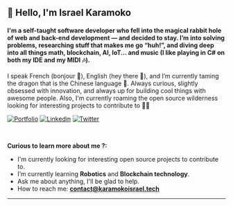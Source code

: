 <!-- Your title -->


## 👋 Hello, I'm Israel Karamoko

#### I'm a self-taught software developer who fell into the magical rabbit hole of web and back-end development — and decided to stay. I’m into solving problems, researching stuff that makes me go “huh!”, and diving deep into all things math, blockchain, AI, IoT... and music (I like playing in C# on both my IDE and my MIDI 🎶).

I speak French (bonjour 👋), English (hey there 👋), and I’m currently taming the dragon that is the Chinese language 🐉.
Always curious, slightly obsessed with innovation, and always up for building cool things with awesome people.
Also, I'm currently roaming the open source wilderness looking for interesting projects to contribute to 🧭✨

<!-- Your badges
You can use the website to generate badges: https://shields.io/
-->

[![Portfolio](https://img.shields.io/badge/-Portfolio-red?style=flat&logo=appveyor&logoColor=white)](https://karamokoisrael.tech)
[![Linkedin](https://img.shields.io/badge/-LinkedIn-blue?style=flat&logo=Linkedin&logoColor=white)](https://www.linkedin.com/in/israel-karamoko/)
[![Twitter](https://img.shields.io/twitter/url/https/twitter.com/cloudposse.svg?style=social&label=Twitter)](https://twitter.com/israelKaramoko)

<!-- [![Github](https://img.shields.io/badge/-Github-000?style=flat&logo=Github&logoColor=white)](https://github.com/karamokoisrael) -->

&nbsp;

**Curious to learn more about me ?:**

- I'm currently looking for interesting open source projects to contribute to.
- I’m currently learning **Robotics** and **Blockchain technology**.
- Ask me about anything, I'll be glad to help.
- How to reach me: **contact@karamokoisrael.tech**

---

<!-- **Languages and Tools:** -->
<!-- 
<p>
  <code><img width="15%" src="https://www.vectorlogo.zone/logos/javascript/javascript-ar21.svg"></code>
  <code><img width="15%" src="https://www.vectorlogo.zone/logos/typescriptlang/typescriptlang-ar21.svg"></code>
  <code><img width="15%" src="https://www.vectorlogo.zone/logos/nodejs/nodejs-ar21.svg"></code>
  <code><img width="15%" src="https://www.vectorlogo.zone/logos/dotnet/dotnet-ar21.svg"></code>
  <code><img width="15%" src="https://www.vectorlogo.zone/logos/python/python-ar21.svg"></code>
  <br />
  
  <code><img width="15%" src="https://www.vectorlogo.zone/logos/reactjs/reactjs-ar21.svg"></code>
  <code><img width="15%" src="https://www.vectorlogo.zone/logos/vuejs/vuejs-ar21.svg"></code>
  <code><img width="15%" src="https://www.vectorlogo.zone/logos/angular/angular-ar21.svg"></code>
  <br />
  
  <code><img width="15%" src="https://www.vectorlogo.zone/logos/getbootstrap/getbootstrap-ar21.svg"></code>
  <code><img width="15%" src="https://www.vectorlogo.zone/logos/tailwindcss/tailwindcss-ar21.svg"></code>
  <code><img width="15%" src="https://www.vectorlogo.zone/logos/ionicframework/ionicframework-ar21.svg"></code>
  <br />
  
  <code><img width="15%" src="https://www.vectorlogo.zone/logos/jestjsio/jestjsio-ar21.svg"></code>
  <code><img width="15%" src="https://www.vectorlogo.zone/logos/jupyter/jupyter-ar21.svg"></code>
  <br />
  
  <code><img width="15%" src="https://www.vectorlogo.zone/logos/mysql/mysql-ar21.svg"></code>
  <code><img width="15%" src="https://www.vectorlogo.zone/logos/postgresql/postgresql-ar21.svg"></code>
  <code><img width="15%" src="https://www.vectorlogo.zone/logos/sqlite/sqlite-ar21.svg"></code>
  <code><img width="15%" src="https://www.vectorlogo.zone/logos/mongodb/mongodb-ar21.svg"></code>
  <code><img width="15%" src="https://www.vectorlogo.zone/logos/firebase/firebase-ar21.svg"></code>
  <code><img width="15%" src="https://www.vectorlogo.zone/logos/redis/redis-ar21.svg"></code>
  <br />
  
  <code><img width="15%" src="https://www.vectorlogo.zone/logos/amazon_aws/amazon_aws-ar21.svg"></code>
  <code><img width="15%" src="https://www.vectorlogo.zone/logos/digitalocean/digitalocean-ar21.svg"></code>
  <code><img width="15%" src="https://www.vectorlogo.zone/logos/cloudflare/cloudflare-ar21.svg"></code>
  <code><img width="15%" src="https://www.vectorlogo.zone/logos/docker/docker-ar21.svg"></code>
  <code><img width="15%" src="https://www.vectorlogo.zone/logos/nginx/nginx-ar21.svg"></code>
  <code><img width="15%" src="https://www.vectorlogo.zone/logos/serverless/serverless-ar21.svg"></code>
  <br />
  
  <code><img width="15%" src="https://www.vectorlogo.zone/logos/tensorflow/tensorflow-ar21.svg"></code>
  <code><img width="15%" src="https://www.vectorlogo.zone/logos/pytorch/pytorch-ar21.svg"></code>
  <br />
  
  <code><img width="15%" src="https://www.vectorlogo.zone/logos/wordpress/wordpress-ar21.svg"></code>
  <code><img width="15%" src="https://pbs.twimg.com/profile_images/1495544699410653190/Vb675Xa3_400x400.jpg"></code>
  <br/>
  
  <code><img width="15%" src="https://www.vectorlogo.zone/logos/git-scm/git-scm-ar21.svg"></code>
  <code><img width="15%" src="https://www.vectorlogo.zone/logos/nuget/nuget-ar21.svg"></code>
  <code><img width="15%" src="https://www.vectorlogo.zone/logos/npmjs/npmjs-ar21.svg"></code>
  <code><img width="15%" src="https://www.vectorlogo.zone/logos/yarnpkg/yarnpkg-ar21.svg"></code>
  <code><img width="15%" src="https://www.vectorlogo.zone/logos/js_webpack/js_webpack-ar21.svg"></code>
  
</p> -->

<!-- Last Edited on: 07/04/2024 -->
